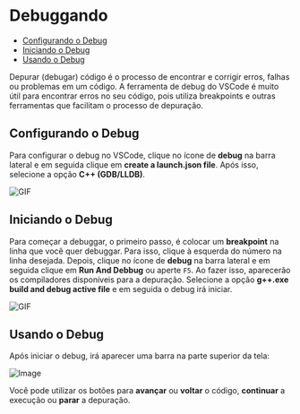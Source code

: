 # Debuggando

<!-- toc -->
- [Configurando o Debug](#configurando-o-debug)
- [Iniciando o Debug](#iniciando-o-debug)
- [Usando o Debug](#usando-o-debug)
<!-- toc -->

Depurar (debugar) código é o processo de encontrar e corrigir erros, falhas ou problemas em um código.
A ferramenta de debug do VSCode é muito útil para encontrar erros no seu código, pois utiliza breakpoints e outras ferramentas
que facilitam o processo de depuração.

## Configurando o Debug

Para configurar o debug no VSCode, clique no ícone de **debug** na barra lateral e 
em seguida clique em **create a launch.json file**. Após isso, selecione a opção **C++ (GDB/LLDB)**.

![GIF](https://github.com/senapk/fupisfun/assets/103089400/d630685a-f3cd-41ed-a23c-113e07c28da7)

## Iniciando o Debug

Para começar a debuggar, o primeiro passo, é colocar um **breakpoint** na linha que você quer debuggar. Para isso, clique à esquerda do número na linha desejada. Depois, clique no ícone de **debug** na barra lateral e em seguida clique em **Run And Debbug** ou aperte `F5`. Ao fazer isso, aparecerão os compiladores disponíveis para a depuração. Selecione a opção **g++.exe build and debug active file** e em seguida o debug irá iniciar.

![GIF](https://github.com/senapk/fupisfun/assets/103089400/510ff958-c905-4131-b608-c212a917a4af)

## Usando o Debug

Após iniciar o debug, irá aparecer uma barra na parte superior da tela:

![Image](https://github.com/senapk/fupisfun/assets/103089400/682009e2-87f2-43ea-a924-e50c4c5d1ee1)

Você pode utilizar os botões para **avançar** ou **voltar** o código, **continuar** a execução ou **parar** a depuração.
